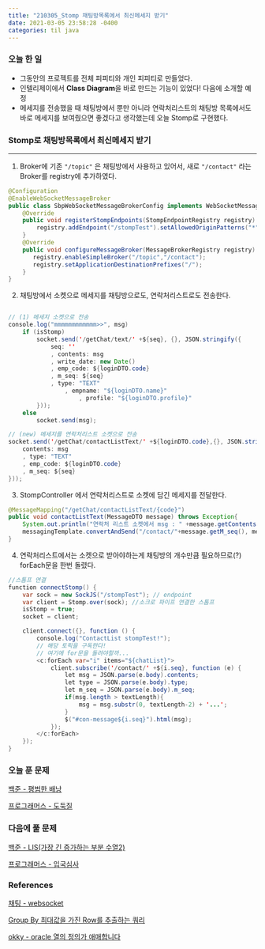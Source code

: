 ```yaml
---
title: "210305_Stomp 채팅방목록에서 최신메세지 받기"
date: 2021-03-05 23:58:28 -0400
categories: til java
---
```


### 오늘 한 일

- 그동안의 프로젝트를 전체 피피티와 개인 피피티로 만들었다.
- 인텔리제이에서 **Class Diagram**을 바로 만드는 기능이 있었다! 다음에 소개할 예정
- 메세지를 전송했을 때 채팅방에서 뿐만 아니라 연락처리스트의 채팅방 목록에서도 바로 메세지를 보여줬으면 좋겠다고 생각했는데 오늘 Stomp로 구현했다.



### Stomp로 채팅방목록에서 최신메세지 받기

---

1. Broker에 기존 `"/topic"` 은 채팅방에서 사용하고 있어서, 새로 `"/contact"` 라는 Broker를  registry에 추가하였다.

```java
@Configuration
@EnableWebSocketMessageBroker
public class SbpWebSocketMessageBrokerConfig implements WebSocketMessageBrokerConfigurer {
	@Override
	public void registerStompEndpoints(StompEndpointRegistry registry) {
        registry.addEndpoint("/stompTest").setAllowedOriginPatterns("*").withSockJS();
    }
	@Override
    public void configureMessageBroker(MessageBrokerRegistry registry) {
	   registry.enableSimpleBroker("/topic","/contact");
       registry.setApplicationDestinationPrefixes("/");
    }
}
```

2. 채팅방에서 소켓으로 메세지를 채팅방으로도, 연락처리스트로도 전송한다.

```java

// (1) 메세지 소켓으로 전송
console.log("mmmmmmmmmmmm>>", msg)
    if (isStomp)
        socket.send('/getChat/text/' +${seq}, {}, JSON.stringify({
            seq: ''
            , contents: msg
            , write_date: new Date()
            , emp_code: ${loginDTO.code}
            , m_seq: ${seq}
            , type: "TEXT"
                , empname: "${loginDTO.name}"
                    , profile: "${loginDTO.profile}"
        }));
    else
        socket.send(msg);

// (new) 메세지를 연락처리스트 소켓으로 전송
socket.send('/getChat/contactListText/' +${loginDTO.code},{}, JSON.stringify({
    contents: msg
    , type: "TEXT"
    , emp_code: ${loginDTO.code}
    , m_seq: ${seq}
}));
```

3. StompController 에서 연락처리스트로 소켓에 담긴 메세지를 전달한다.

```java
@MessageMapping("/getChat/contactListText/{code}")
public void contactListText(MessageDTO message) throws Exception{
    System.out.println("연락처 리스트 소켓에서 msg : " +message.getContents());
    messagingTemplate.convertAndSend("/contact/"+message.getM_seq(), message);
}
```

4. 연락처리스트에서는 소켓으로 받아야하는게 채팅방의 개수만큼 필요하므로(?) forEach문을 한번 돌렸다.

```java
//스톰프 연결
function connectStomp() {
    var sock = new SockJS("/stompTest"); // endpoint
    var client = Stomp.over(sock); //소크로 파이프 연결한 스톰프
    isStomp = true;
    socket = client;

    client.connect({}, function () {
        console.log("ContactList stompTest!");
        // 해당 토픽을 구독한다!
        // 여기에 for문을 돌려야할까...
        <c:forEach var="i" items="${chatList}">
            client.subscribe('/contact/' +${i.seq}, function (e) {
                let msg = JSON.parse(e.body).contents;
                let type = JSON.parse(e.body).type;
                let m_seq = JSON.parse(e.body).m_seq;
                if(msg.length > textLength){
                    msg = msg.substr(0, textLength-2) + '...';
                }
                $("#con-message${i.seq}").html(msg);
            });
        </c:forEach>
    });
}
```



### 오늘 푼 문제

[백준 - 평범한 배낭](https://www.acmicpc.net/problem/12865)

[프로그래머스 - 도둑질](https://programmers.co.kr/learn/courses/30/lessons/42897)

### 다음에 풀 문제

[백준 - LIS(가장 긴 증가하는 부분 수열2)](https://www.acmicpc.net/problem/12015)

[프로그래머스 - 입국심사](https://programmers.co.kr/learn/courses/30/lessons/43238)

### References

[채팅 - websocket](https://rmcodestar.github.io/websocket/2019/02/11/spring-websocket/)

[Group By 최대값을 가진 Row를 추출하는 쿼리](https://helloino.tistory.com/120)

[okky - oracle 열의 정의가 애매합니다](https://okky.kr/article/300931?note=1000506)
